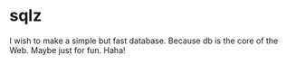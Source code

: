 # sqlz
I wish to make a simple but fast  database. Because db is the core of the Web. Maybe just for fun. Haha!
